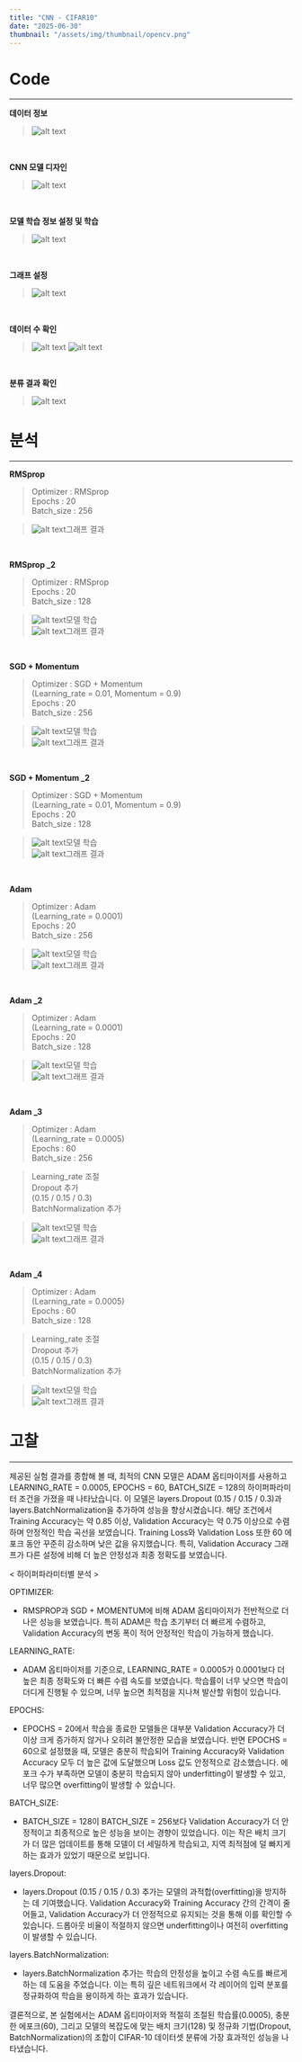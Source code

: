 ```yaml
---
title: "CNN - CIFAR10"
date: "2025-06-30"
thumbnail: "/assets/img/thumbnail/opencv.png"
---
```


# Code
---
**데이터 정보**
>![alt text](../../assets/img/opencv/cnn/rmsprop/1.png)

<br/>

**CNN 모델 디자인**
>![alt text](../../assets/img/opencv/cnn/rmsprop/2.png)

<br/>

**모델 학습 정보 설정 및 학습**
>![alt text](../../assets/img/opencv/cnn/rmsprop/3.png)

<br/>

**그래프 설정**
>![alt text](../../assets/img/opencv/cnn/rmsprop/4.png)

<br/>

**데이터 수 확인**
>![alt text](../../assets/img/opencv/cnn/rmsprop/8.png)
>![alt text](../../assets/img/opencv/cnn/rmsprop/9.png)

<br/>

**분류 결과 확인**
>![alt text](../../assets/img/opencv/cnn/rmsprop/7.png)

# 분석
---
**RMSprop**
>Optimizer : RMSprop<br/>
Epochs : 20<br/>
Batch_size : 256

>![alt text](../../assets/img/opencv/cnn/rmsprop/5.png)그래프 결과

<br/>

**RMSprop _2**
>Optimizer : RMSprop<br/>
Epochs : 20<br/>
Batch_size : 128

>![alt text](../../assets/img/opencv/cnn/rmsprop/3_2.png)모델 학습<br/>
![alt text](../../assets/img/opencv/cnn/rmsprop/5_2.png)그래프 결과

<br/>

**SGD + Momentum**
>Optimizer : SGD + Momentum<br/>(Learning_rate = 0.01, Momentum = 0.9)<br/>
Epochs : 20<br/>
Batch_size : 256

>![alt text](../../assets/img/opencv/cnn/sgd+momentum/3.png)모델 학습<br/>
![alt text](../../assets/img/opencv/cnn/sgd+momentum/5.png)그래프 결과

<br/>

**SGD + Momentum _2**
>Optimizer : SGD + Momentum<br/>(Learning_rate = 0.01, Momentum = 0.9)<br/>
Epochs : 20<br/>
Batch_size : 128

>![alt text](../../assets/img/opencv/cnn/sgd+momentum/3_2.png)모델 학습<br/>
![alt text](../../assets/img/opencv/cnn/sgd+momentum/5_2.png)그래프 결과

<br/>

**Adam**
>Optimizer : Adam<br/>(Learning_rate = 0.0001)<br/>
Epochs : 20<br/>
Batch_size : 256

>![alt text](../../assets/img/opencv/cnn/adam/3.png)모델 학습<br/>
![alt text](../../assets/img/opencv/cnn/adam/5.png)그래프 결과

<br/>

**Adam _2**
>Optimizer : Adam<br/>(Learning_rate = 0.0001)<br/>
Epochs : 20<br/>
Batch_size : 128

>![alt text](../../assets/img/opencv/cnn/adam/3_2.png)모델 학습<br/>
![alt text](../../assets/img/opencv/cnn/adam/5_2.png)그래프 결과

<br/>

**Adam _3**
>Optimizer : Adam<br/>(Learning_rate = 0.0005)<br/>
Epochs : 60<br/>
Batch_size : 256<br/>

>Learning_rate 조절<br/>
Dropout 추가<br/>
(0.15 / 0.15 / 0.3)<br/>
BatchNormalization 추가<br/>

>![alt text](../../assets/img/opencv/cnn/adam/3_4.png)모델 학습<br/>
![alt text](../../assets/img/opencv/cnn/adam/5_4.png)그래프 결과

<br/>

**Adam _4**
>Optimizer : Adam<br/>(Learning_rate = 0.0005)<br/>
Epochs : 60<br/>
Batch_size : 128<br/>

>Learning_rate 조절<br/>
Dropout 추가<br/>
(0.15 / 0.15 / 0.3)<br/>
BatchNormalization 추가<br/>

>![alt text](../../assets/img/opencv/cnn/adam/3_3.png)모델 학습<br/>
![alt text](../../assets/img/opencv/cnn/adam/5_3.png)그래프 결과

# 고찰
---
제공된 실험 결과를 종합해 볼 때, 최적의 CNN 모델은 ADAM 옵티마이저를 사용하고 LEARNING_RATE = 0.0005, EPOCHS = 60, BATCH_SIZE = 128의 하이퍼파라미터 조건을 가졌을 때 나타났습니다. 이 모델은 layers.Dropout (0.15 / 0.15 / 0.3)과 layers.BatchNormalization을 추가하여 성능을 향상시켰습니다.
해당 조건에서 Training Accuracy는 약 0.85 이상, Validation Accuracy는 약 0.75 이상으로 수렴하며 안정적인 학습 곡선을 보였습니다. Training Loss와 Validation Loss 또한 60 에포크 동안 꾸준히 감소하며 낮은 값을 유지했습니다. 특히, Validation Accuracy 그래프가 다른 설정에 비해 더 높은 안정성과 최종 정확도를 보였습니다.

< 하이퍼파라미터별 분석 >

OPTIMIZER:
- RMSPROP과 SGD + MOMENTUM에 비해 ADAM 옵티마이저가 전반적으로 더 나은 성능을 보였습니다. 특히 ADAM은 학습 초기부터 더 빠르게 수렴하고, Validation Accuracy의 변동 폭이 적어 안정적인 학습이 가능하게 했습니다.
      
LEARNING_RATE:
- ADAM 옵티마이저를 기준으로, LEARNING_RATE = 0.0005가 0.0001보다 더 높은 최종 정확도와 더 빠른 수렴 속도를 보였습니다. 학습률이 너무 낮으면 학습이 더디게 진행될 수 있으며, 너무 높으면 최적점을 지나쳐 발산할 위험이 있습니다.
      
EPOCHS:
- EPOCHS = 20에서 학습을 종료한 모델들은 대부분 Validation Accuracy가 더 이상 크게 증가하지 않거나 오히려 불안정한 모습을 보였습니다. 반면 EPOCHS = 60으로 설정했을 때, 모델은 충분히 학습되어 Training Accuracy와 Validation Accuracy 모두 더 높은 값에 도달했으며 Loss 값도 안정적으로 감소했습니다. 에포크 수가 부족하면 모델이 충분히 학습되지 않아 underfitting이 발생할 수 있고, 너무 많으면 overfitting이 발생할 수 있습니다.

BATCH_SIZE:
- BATCH_SIZE = 128이 BATCH_SIZE = 256보다 Validation Accuracy가 더 안정적이고 최종적으로 높은 성능을 보이는 경향이 있었습니다. 이는 작은 배치 크기가 더 많은 업데이트를 통해 모델이 더 세밀하게 학습되고, 지역 최적점에 덜 빠지게 하는 효과가 있었기 때문으로 보입니다.
      
layers.Dropout:
- layers.Dropout (0.15 / 0.15 / 0.3) 추가는 모델의 과적합(overfitting)을 방지하는 데 기여했습니다. Validation Accuracy와 Training Accuracy 간의 간격이 줄어들고, Validation Accuracy가 더 안정적으로 유지되는 것을 통해 이를 확인할 수 있습니다. 드롭아웃 비율이 적절하지 않으면 underfitting이나 여전히 overfitting이 발생할 수 있습니다.

layers.BatchNormalization:
- layers.BatchNormalization 추가는 학습의 안정성을 높이고 수렴 속도를 빠르게 하는 데 도움을 주었습니다. 이는 특히 깊은 네트워크에서 각 레이어의 입력 분포를 정규화하여 학습을 용이하게 하는 효과가 있습니다.

결론적으로, 본 실험에서는 ADAM 옵티마이저와 적절히 조절된 학습률(0.0005), 충분한 에포크(60), 그리고 모델의 복잡도에 맞는 배치 크기(128) 및 정규화 기법(Dropout, BatchNormalization)의 조합이 CIFAR-10 데이터셋 분류에 가장 효과적인 성능을 나타냈습니다.
